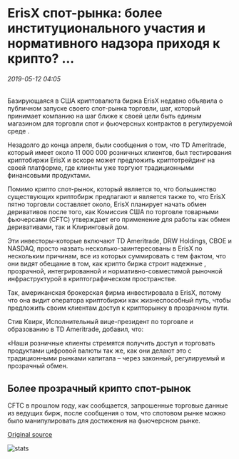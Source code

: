# ErisX спот-рынка: более институционального участия и нормативного надзора приходя к крипто? ...

###### 2019-05-12 04:05

Базирующаяся в США криптовалюта биржа ErisX недавно объявила о публичном запуске своего спот-рынка торговли, шаг, который принимает компанию на шаг ближе к своей цели быть единым магазином для торговли спот и фьючерсных контрактов в регулируемой среде .

Незадолго до конца апреля, были сообщения о том, что TD Ameritrade, который имеет около 11 000 000 розничных клиентов, был тестирования криптобиржи ErisX и вскоре может предложить криптотрейдинг на своей платформе, где клиенты уже торгуют традиционными финансовыми продуктами.

Помимо крипто спот-рынок, который является то, что большинство существующих криптобирж предлагают и является также то, что ErisX пятно торговли составляет около, ErisX планирует начать обмен деривативов после того, как Комиссия США по торговле товарными фьючерсами (CFTC) утверждает его применение для работы как обмен деривативами, так и Клиринговый дом.

Эти инвесторы-которые включают TD Ameritrade, DRW Holdings, CBOE и NASDAQ, просто назвать несколько-заинтересованы в ErisX по нескольким причинам, все из которых суммировать с тем фактом, что они видят обещание в том, как крипто биржа строит надежные , прозрачной, интегрированной и нормативно-совместимой рыночной инфраструктурой в криптографическом пространстве.

Так, американская брокерская фирма инвестировала в ErisX, потому что она видит оператора криптобиржи как жизнеспособный путь, чтобы предложить своим клиентам доступ к крипторынку в прозрачном пути.

Стив Квирк, Исполнительный вице-президент по торговле и образованию в TD Ameritrade, добавил, что:

«Наши розничные клиенты стремятся получить доступ и торговать продуктами цифровой валюты так же, как они делают это с традиционными рынками капитала – через законный, регулируемый и прозрачный обмен.

## Более прозрачный крипто спот-рынок

CFTC в прошлом году, как сообщается, запрошенные торговые данные из ведущих бирж, после сообщения о том, что спотовом рынке можно было манипулировать для достижения на фьючерсном рынке.

[Original source](https://cointelegraph.com/news/erisxs-spot-market-more-institutional-participation-and-regulatory-oversight-coming-to-crypto)

![stats](https://c.statcounter.com/11760860/0/a89fa40b/1/ "stats")
